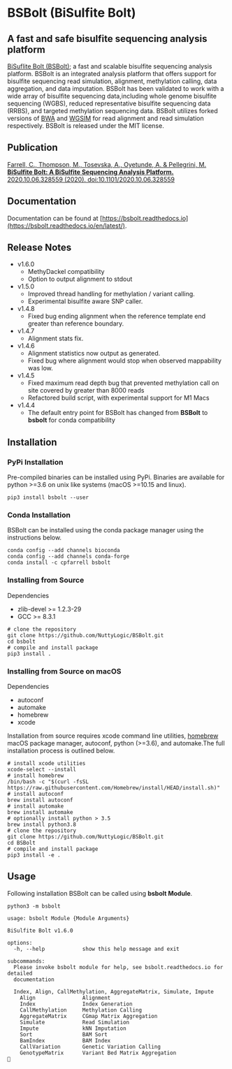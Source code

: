 # **BSBolt (BiSulfite Bolt)**

## A fast and safe bisulfite sequencing analysis platform

[BiSuflite Bolt (BSBolt)](https://github.com/NuttyLogic/BSBolt); a fast and scalable bisulfite sequencing
analysis platform. BSBolt is an integrated analysis platform that offers support for bisulfite sequencing
read simulation, alignment, methylation calling, data aggregation, and data imputation. BSBolt has been validated
to work with a wide array of bisulfite sequencing data,including whole genome bisulfite sequencing (WGBS),
reduced representative bisulfite sequencing data (RRBS), and targeted methylation sequencing data.
BSBolt utilizes forked versions of [BWA](https://github.com/lh3/bwa)
and [WGSIM](https://github.com/lh3/wgsim) for read alignment and read simulation respectively.
BSBolt is released under the MIT license.

## Publication

[Farrell, C., Thompson, M., Tosevska, A., Oyetunde, A. & Pellegrini, M. 
**BiSulfite Bolt: A BiSulfite Sequencing Analysis Platform.** 2020.10.06.328559 (2020). 
doi:10.1101/2020.10.06.328559](https://academic.oup.com/gigascience/article/10/5/giab033/6272610)

## Documentation

Documentation can be found at [https://bsbolt.readthedocs.io](https://bsbolt.readthedocs.io/en/latest/).

## Release Notes
- v1.6.0
  - MethyDackel compatibility 
  - Option to output alignment to stdout
- v1.5.0
  - Improved thread handling for methylation / variant calling.
  - Experimental bisulfite aware SNP caller. 
- v1.4.8
  - Fixed bug ending alignment when the reference template end greater than reference boundary.
- v1.4.7
  - Alignment stats fix.
- v1.4.6
  - Alignment statistics now output as generated.
  - Fixed bug where alignment would stop when observed mappability was low.
- v1.4.5
  - Fixed maximum read depth bug that prevented methylation call on site covered by greater than 8000 reads
  - Refactored build script, with experimental support for M1 Macs
- v1.4.4
  - The default entry point for BSBolt has changed from **BSBolt** to **bsbolt** for conda compatibility

## **Installation**

### **PyPi Installation**

Pre-compiled binaries can be installed using PyPi. Binaries are available for python >=3.6
on unix like systems (macOS >=10.15 and linux).

```shell
pip3 install bsbolt --user
```

### **Conda Installation**

BSBolt can be installed using the conda package manager using the instructions below.

```shell
conda config --add channels bioconda
conda config --add channels conda-forge
conda install -c cpfarrell bsbolt
```

### **Installing from Source**

Dependencies

* zlib-devel >= 1.2.3-29
* GCC >= 8.3.1

```shell
# clone the repository
git clone https://github.com/NuttyLogic/BSBolt.git
cd bsbolt
# compile and install package
pip3 install .
```

### **Installing from Source on macOS**

Dependencies 

- autoconf
- automake
- homebrew
- xcode

Installation from source requires xcode command line utilities, [homebrew](https://brew.sh/) macOS package manager, 
autoconf, python (>=3.6), and automake.The full installation process is outlined below.

```shell
# install xcode utilities
xcode-select --install
# install homebrew
/bin/bash -c "$(curl -fsSL https://raw.githubusercontent.com/Homebrew/install/HEAD/install.sh)"
# install autoconf
brew install autoconf
# install automake
brew install automake
# optionally install python > 3.5
brew install python3.8
# clone the repository
git clone https://github.com/NuttyLogic/BSBolt.git
cd BSBolt
# compile and install package
pip3 install -e .
```
## Usage

Following installation BSBolt can be called using **bsbolt Module**.

```shell
python3 -m bsbolt
```

```shell
usage: bsbolt Module {Module Arguments}

BiSulfite Bolt v1.6.0

options:
  -h, --help            show this help message and exit

subcommands:
  Please invoke bsbolt module for help, see bsbolt.readthedocs.io for detailed
  documentation

  Index, Align, CallMethylation, AggregateMatrix, Simulate, Impute
    Align               Alignment
    Index               Index Generation
    CallMethylation     Methylation Calling
    AggregateMatrix     CGmap Matrix Aggregation
    Simulate            Read Simulation
    Impute              kNN Imputation
    Sort                BAM Sort
    BamIndex            BAM Index
    CallVariation       Genetic Variation Calling
    GenotypeMatrix      Variant Bed Matrix Aggregation

```
